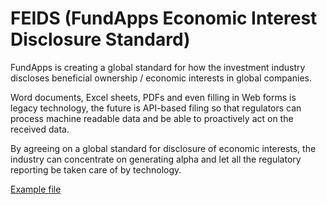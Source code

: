 # FEIDS (FundApps Economic Interest Disclosure Standard)

FundApps is creating a global standard for how the investment industry discloses beneficial ownership / economic interests in global companies.

Word documents, Excel sheets, PDFs and even filling in Web forms is legacy technology, the future is API-based filing so that regulators can process machine readable data and be able to proactively act on the received data.

By agreeing on a global standard for disclosure of economic interests, the industry can concentrate on generating alpha and let all the regulatory reporting be taken care of by technology.

[Example file](example.json)
